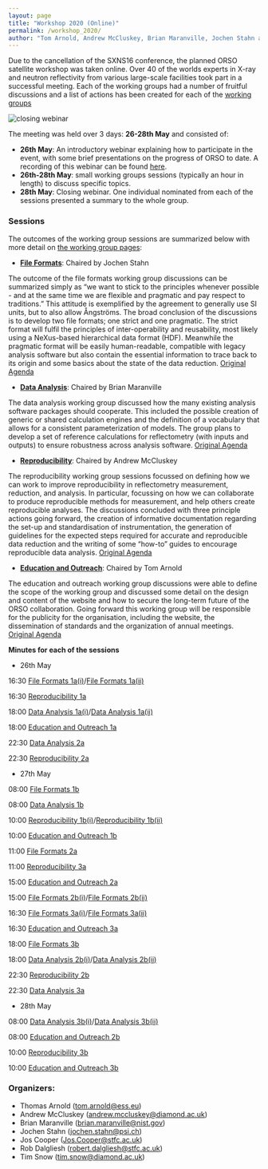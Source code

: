 ```yaml
---
layout: page
title: "Workshop 2020 (Online)"
permalink: /workshop_2020/
author: "Tom Arnold, Andrew McCluskey, Brian Maranville, Jochen Stahn and Jos Cooper"
---
```


Due to the cancellation of the SXNS16 conference, the planned ORSO satellite workshop was taken online. Over 40 of the worlds experts in X-ray and neutron reflectivity from various large-scale facilities took part in a successful meeting. Each of the working groups had a number of fruitful discussions and a list of actions has been created for each of the [working groups](https://www.reflectometry.org/working_groups/) 

![closing webinar](/workshop_2020/ScreenShot2020.png)

The meeting was held over 3 days: **26-28th May** and consisted of:

- **26th May**: An introductory webinar explaining how to participate in the event, with some brief presentations on the progress of ORSO to date. A recording of this webinar can be found [here](https://vimeo.com/431424465/0f8be60bf8).
- **26th-28th May**: small working groups sessions (typically an hour in length) to discuss specific topics.
- **28th May**: Closing webinar. One individual nominated from each of the sessions presented a summary to the whole group.                    

### Sessions

The outcomes of the working group sessions are summarized below with more detail on [the working group pages](https://www.reflectometry.org/working_groups/): 

- **[File Formats](https://www.reflectometry.org/working_groups/file_formats/)**: Chaired by Jochen Stahn

The outcome of the file formats working group discussions can be summarized simply as “we want to stick to the principles whenever possible - and at the same time we are flexible and pragmatic and pay respect to traditions.” This attitude is exemplified by the agreement to generally use SI units, but to also allow Ångströms. The broad conclusion of the discussions is to develop two file formats; one strict and one pragmatic. The strict format will fulfil the principles of inter-operability and reusability, most likely using a NeXus-based hierarchical data format (HDF). Meanwhile the pragmatic format will be easily human-readable, compatible with legacy analysis software but also contain the essential information to trace back to its origin and some basics about the state of the data reduction. [Original Agenda](./file_formats_agenda)
  
- **[Data Analysis](https://www.reflectometry.org/working_groups/analysis/)**: Chaired by Brian Maranville

The data analysis working group discussed how the many existing analysis software packages should cooperate. This included the possible creation of generic or shared calculation engines and the definition of a vocabulary that allows for a consistent parameterization of models. The group plans to develop a set of reference calculations for reflectometry (with inputs and outputs) to ensure robustness across analysis software. [Original Agenda](./data_analysis_agenda)                        
                               
- **[Reproducibility](https://www.reflectometry.org/working_groups/reproducibility/)**: Chaired by Andrew McCluskey

The reproducibility working group sessions focussed on defining how we can work to improve reproducibility in reflectometry measurement, reduction, and analysis. In particular, focussing on how we can collaborate to produce reproducible methods for measurement, and help others create reproducible analyses. The discussions concluded with three principle actions going forward, the creation of informative documentation regarding the set-up and standardisation of instrumentation, the generation of guidelines for the expected steps required for accurate and reproducible data reduction and the writing of some “how-to” guides to encourage reproducible data analysis. [Original Agenda](./reproducibility_agenda)                    
                               
- **[Education and Outreach](https://www.reflectometry.org/working_groups/edu_and_outreach)**: Chaired by Tom Arnold

The education and outreach working group discussions were able to define the scope of the working group and discussed some detail on the design and content of the website and how to secure the long-term future of the ORSO collaboration. Going forward this working group will be responsible for the publicity for the organisation, including the website, the dissemination of standards and the organization of annual meetings. [Original Agenda](./education_outreach_agenda)
  


**Minutes for each of the sessions**
- 26th May

16:30 [File Formats 1a(i)](./file_formats_1ai_minutes)/[File Formats 1a(ii)](./file_formats_1aii_minutes)

16:30 [Reproducibility 1a](./reproducibility_1a_minutes)

18:00 [Data Analysis 1a(i)](./data_analysis_1ai_minutes)/[Data Analysis 1a(ii)](./data_analysis_1aii_minutes)

18:00 [Education and Outreach 1a](./education_outreach_1a_minutes)

22:30 [Data Analysis 2a](./data_analysis_2a_minutes)

22:30 [Reproducibility 2a](./reproducibility_2a_minutes)


- 27th May

08:00 [File Formats 1b](./file_formats_1b_minutes)

08:00 [Data Analysis 1b](./data_analysis_1b_minutes)

10:00 [Reproducibility 1b(i)](./reproducibility_1bi_minutes)/[Reproducibility 1b(ii)](./reproducibility_1bii_minutes)

10:00 [Education and Outreach 1b](./education_outreach_1b_minutes)

11:00 [File Formats 2a](./file_formats_2a_minutes)

11:00 [Reproducibility 3a](./reproducibility_3a_minutes)

15:00 [Education and Outreach 2a](./education_outreach_2a_minutes)

15:00 [File Formats 2b(i)](./file_formats_2bi_minutes)/[File Formats 2b(ii)](./file_formats_2bii_minutes)

16:30 [File Formats 3a(i)](./file_formats_3ai_minutes)/[File Formats 3a(ii)](./file_formats_3aii_minutes)

16:30 [Education and Outreach 3a](./education_outreach_3a_minutes)

18:00 [File Formats 3b](./file_formats_3b_minutes)

18:00 [Data Analysis 2b(i)](./data_analysis_2bi_minutes)/[Data Analysis 2b(ii)](./data_analysis_2bii_minutes)

22:30 [Reproducibility 2b](./reproducibility_2b_minutes)

22:30 [Data Analysis 3a](./data_analysis_3a_minutes)



- 28th May

08:00 [Data Analysis 3b(i)](./data_analysis_3bi_minutes)/[Data Analysis 3b(ii)](./data_analysis_3bii_minutes)

08:00 [Education and Outreach 2b](./education_outreach_2b_minutes)

10:00 [Reproducibility 3b](./reproducibility_3b_minutes)

10:00 [Education and Outreach 3b](./education_outreach_3b_minutes)



### Organizers:

- Thomas Arnold ([tom.arnold@ess.eu](mailto:tom.arnold@ess.eu))
- Andrew McCluskey ([andrew.mccluskey@diamond.ac.uk](mailto:andrew.mccluskey@diamond.ac.uk))
- Brian Maranville ([brian.maranville@nist.gov](mailto:brian.maranville@nist.gov))
- Jochen Stahn ([jochen.stahn@psi.ch](mailto:jochen.stahn@psi.ch))
- Jos Cooper ([Jos.Cooper@stfc.ac.uk](mailto:Jos.Cooper@stfc.ac.uk))
- Rob Dalgliesh ([robert.dalgliesh@stfc.ac.uk](mailto:robert.dalgliesh@stfc.ac.uk))
- Tim Snow ([tim.snow@diamond.ac.uk](mailto:tim.snow@diamond.ac.uk))
